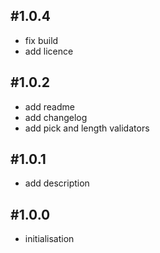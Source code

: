 ## #1.0.4
* fix build
* add licence

## #1.0.2
* add readme
* add changelog
* add pick and length validators

## #1.0.1
* add description

## #1.0.0
* initialisation